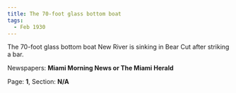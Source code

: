 ```yaml
---  
title: The 70-foot glass bottom boat  
tags:  
  - Feb 1930  
---  
```

  
The 70-foot glass bottom boat New River is sinking in Bear Cut after striking a bar.  
  
Newspapers: **Miami Morning News or The Miami Herald**  
  
Page: **1**, Section: **N/A** 
